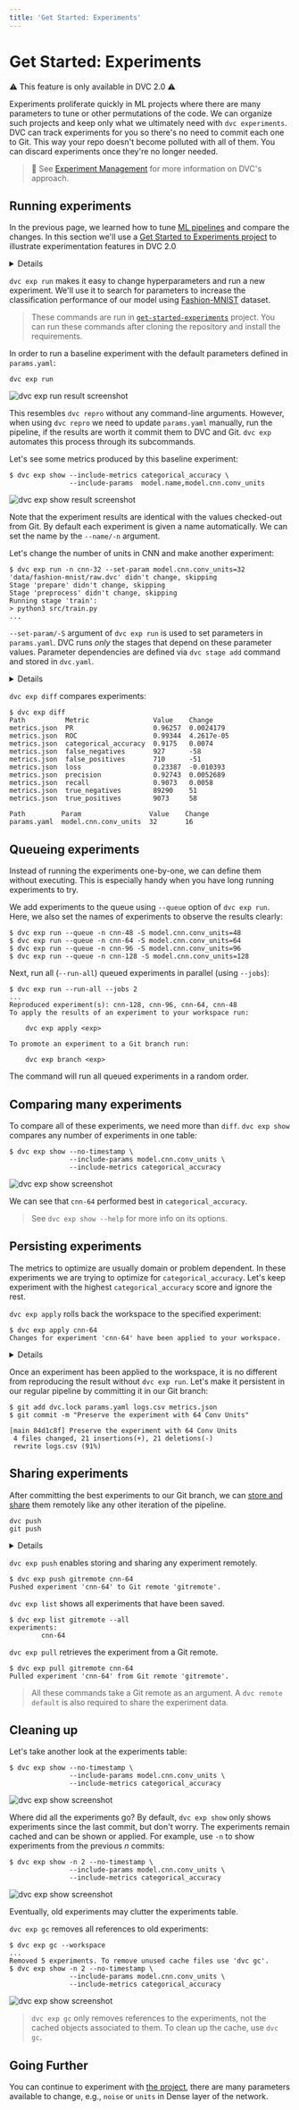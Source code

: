 ```yaml
---
title: 'Get Started: Experiments'
---
```


# Get Started: Experiments

⚠️ This feature is only available in DVC 2.0 ⚠️

<abbr>Experiments</abbr> proliferate quickly in ML projects where there are many
parameters to tune or other permutations of the code. We can organize such
projects and keep only what we ultimately need with `dvc experiments`. DVC can
track experiments for you so there's no need to commit each one to Git. This way
your repo doesn't become polluted with all of them. You can discard experiments
once they're no longer needed.

> 📖 See [Experiment Management](/doc/user-guide/experiment-management) for more
> information on DVC's approach.

## Running experiments

In the previous page, we learned how to tune
[ML pipelines](/doc/start/data-pipelines) and compare the changes. In this
section we'll use a [Get Started to Experiments project][gsexp] to illustrate
experimentation features in DVC 2.0

[gsexp]: https://github.com/iterative/get-started-experiments

<details>

### 🆕 Click here for the instructions to install the project

Please clone and create a virtual environment:

```console
git clone https://github.com/iterative/get-started-experiments
cd get-started-experiments
python -m venv .venv
. .venv/bin/activate
python -m pip install -r requirements.txt
```

Then you can `dvc pull` to get the dataset and run the commands in this
document. For detailed information on parameters and the project structure
please refer to the [project repository][gsexp].

</details>

`dvc exp run` makes it easy to change <abbr>hyperparameters</abbr> and run a new
experiment. We'll use it to search for parameters to increase the classification
performance of our model using [Fashion-MNIST][fmnist] dataset.

[fmnist]: https://github.com/zalandoresearch/fashion-mnist

> These commands are run in [`get-started-experiments`][gsexp] project. You can
> run these commands after cloning the repository and install the requirements.

In order to run a baseline experiment with the default parameters defined in
`params.yaml`:

```dvc
dvc exp run
```

![dvc exp run result screenshot](/static/img/doc/start/exp-ss-90252.png)

This resembles `dvc repro` without any command-line arguments. However, when
using `dvc repro` we need to update `params.yaml` manually, run the pipeline, if
the results are worth it commit them to DVC and Git. `dvc exp` automates this
process through its subcommands.

Let's see some metrics produced by this baseline experiment:

```dvc
$ dvc exp show --include-metrics categorical_accuracy \
               --include-params  model.name,model.cnn.conv_units
```

![dvc exp show result screenshot](/static/img/doc/start/exp-ss-63714.png)

Note that the experiment results are identical with the values checked-out from
Git. By default each experiment is given a name automatically. We can set the
name by the `--name/-n` argument.

Let's change the number of units in CNN and make another experiment:

```dvc
$ dvc exp run -n cnn-32 --set-param model.cnn.conv_units=32
'data/fashion-mnist/raw.dvc' didn't change, skipping
Stage 'prepare' didn't change, skipping
Stage 'preprocess' didn't change, skipping
Running stage 'train':
> python3 src/train.py
...
```

`--set-param/-S` argument of `dvc exp run` is used to set parameters in
`params.yaml`. DVC runs _only_ the stages that depend on these parameter values.
Parameter dependencies are defined via `dvc stage add` command and stored in
`dvc.yaml`.

<details>

### 💡 Expand to see what happens under the hood.

`dvc exp run` is similar to `dvc repro` but with some added conveniences for
running experiments. The `--set-param` (or `-S`) flag sets the values for
<abbr>parameters<abbr> as a shortcut for editing `params.yaml`.

Check that the `model.cnn.units` value has been updated in `params.yaml`:

```git
 model:
   cnn:
-    conv_units: 16
+    conv_units: 32
```

Any edits to <abbr>dependencies</abbr> (parameters or source code) will be
reflected in the experiment run.

</details>

`dvc exp diff` compares experiments:

```dvc
$ dvc exp diff
Path          Metric                Value    Change
metrics.json  PR                    0.96257  0.0024179
metrics.json  ROC                   0.99344  4.2617e-05
metrics.json  categorical_accuracy  0.9175   0.0074
metrics.json  false_negatives       927      -58
metrics.json  false_positives       710      -51
metrics.json  loss                  0.23387  -0.010393
metrics.json  precision             0.92743  0.0052689
metrics.json  recall                0.9073   0.0058
metrics.json  true_negatives        89290    51
metrics.json  true_positives        9073     58

Path         Param                 Value    Change
params.yaml  model.cnn.conv_units  32       16
```

## Queueing experiments

Instead of running the experiments one-by-one, we can define them without
executing. This is especially handy when you have long running experiments to
try.

We add experiments to the queue using `--queue` option of `dvc exp run`. Here,
we also set the names of experiments to observe the results clearly:

```dvc
$ dvc exp run --queue -n cnn-48 -S model.cnn.conv_units=48
$ dvc exp run --queue -n cnn-64 -S model.cnn.conv_units=64
$ dvc exp run --queue -n cnn-96 -S model.cnn.conv_units=96
$ dvc exp run --queue -n cnn-128 -S model.cnn.conv_units=128
```

Next, run all (`--run-all`) queued experiments in parallel (using `--jobs`):

```dvc
$ dvc exp run --run-all --jobs 2
...
Reproduced experiment(s): cnn-128, cnn-96, cnn-64, cnn-48
To apply the results of an experiment to your workspace run:

	dvc exp apply <exp>

To promote an experiment to a Git branch run:

	dvc exp branch <exp>
```

The command will run all queued experiments in a random order.

## Comparing many experiments

To compare all of these experiments, we need more than `diff`. `dvc exp show`
compares any number of experiments in one table:

```dvc
$ dvc exp show --no-timestamp \
               --include-params model.cnn.conv_units \
               --include-metrics categorical_accuracy
```

![dvc exp show screenshot](/static/img/doc/start/exp-36794.png)

We can see that `cnn-64` performed best in `categorical_accuracy`.

> See `dvc exp show --help` for more info on its options.

## Persisting experiments

The metrics to optimize are usually domain or problem dependent. In these
experiments we are trying to optimize for `categorical_accuracy`. Let's keep
experiment with the highest `categorical_accuracy` score and ignore the rest.

`dvc exp apply` rolls back the <abbr>workspace<abbr> to the specified
experiment:

```dvc
$ dvc exp apply cnn-64
Changes for experiment 'cnn-64' have been applied to your workspace.
```

<details>

### 💡 Expand to see what happens under the hood.

`dvc exp apply` is similar to `dvc checkout`, but works with experiments
instead. DVC tracks everything in the pipeline for each experiment (parameters,
metrics, dependencies, and outputs), retrieving things later as needed.

Check that `metrics.json` reflects all the metrics produced by the experiment
now.

```json
{
  "loss": 0.2329215109348297,
  "categorical_accuracy": 0.9210000038146973,
  "precision": 0.9294813275337219,
  "recall": 0.9121000170707703,
  "ROC": 0.9929496645927429,
  "PR": 0.9643465280532837,
  "true_positives": 9121.0,
  "true_negatives": 89308.0,
  "false_positives": 692.0,
  "false_negatives": 879.0
}
```

</details>

Once an experiment has been applied to the workspace, it is no different from
reproducing the result without `dvc exp run`. Let's make it persistent in our
regular pipeline by committing it in our Git branch:

```dvc
$ git add dvc.lock params.yaml logs.csv metrics.json
$ git commit -m "Preserve the experiment with 64 Conv Units"

[main 84d1c8f] Preserve the experiment with 64 Conv Units
 4 files changed, 21 insertions(+), 21 deletions(-)
 rewrite logs.csv (91%)
```

## Sharing experiments

After committing the best experiments to our Git branch, we can
[store and share](/doc/start/data-and-model-versioning#storing-and-sharing) them
remotely like any other iteration of the pipeline.

```dvc
dvc push
git push
```

<details>

### 💡 Important information on storing experiments remotely.

The commands in this section require both a `dvc remote default` and a
[Git remote](https://git-scm.com/book/en/v2/Git-Basics-Working-with-Remotes). A
DVC remote stores the experiment data, and a Git remote stores the code,
parameters, and other metadata associated with the experiment. DVC supports
various types of remote storage (local file system, SSH, Amazon S3, Google Cloud
Storage, HTTP, HDFS, etc.). The Git remote is often a central Git server
(GitHub, GitLab, BitBucket, etc.).

</details>

`dvc exp push` enables storing and sharing any experiment remotely.

```dvc
$ dvc exp push gitremote cnn-64
Pushed experiment 'cnn-64' to Git remote 'gitremote'.
```

`dvc exp list` shows all experiments that have been saved.

```dvc
$ dvc exp list gitremote --all
experiments:
        cnn-64
```

`dvc exp pull` retrieves the experiment from a Git remote.

```dvc
$ dvc exp pull gitremote cnn-64
Pulled experiment 'cnn-64' from Git remote 'gitremote'.
```

> All these commands take a Git remote as an argument. A `dvc remote default` is
> also required to share the experiment data.

## Cleaning up

Let's take another look at the experiments table:

```dvc
$ dvc exp show --no-timestamp \
               --include-params model.cnn.conv_units \
               --include-metrics categorical_accuracy
```

![dvc exp show screenshot](/static/img/doc/start/exp-ss-35552.png)

Where did all the experiments go? By default, `dvc exp show` only shows
experiments since the last commit, but don't worry. The experiments remain
<abbr>cached</abbr> and can be shown or applied. For example, use `-n` to show
experiments from the previous _n_ commits:

```dvc
$ dvc exp show -n 2 --no-timestamp \
               --include-params model.cnn.conv_units \
               --include-metrics categorical_accuracy
```

![dvc exp show screenshot](/static/img/doc/start/exp-ss-68591.png)

Eventually, old experiments may clutter the experiments table.

`dvc exp gc` removes all references to old experiments:

```dvc
$ dvc exp gc --workspace
...
Removed 5 experiments. To remove unused cache files use 'dvc gc'.
$ dvc exp show -n 2 --no-timestamp \
               --include-params model.cnn.conv_units \
               --include-metrics categorical_accuracy
```

![dvc exp show screenshot](/static/img/doc/start/exp-ss-32408.png)

> `dvc exp gc` only removes references to the experiments, not the cached
> objects associated to them. To clean up the cache, use `dvc gc`.

## Going Further

You can continue to experiment with [the project][gsexp], there are many
parameters available to change, e.g., `noise` or `units` in Dense layer of the
network.
